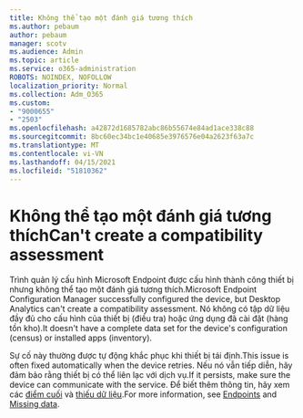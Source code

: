 ```yaml
---
title: Không thể tạo một đánh giá tương thích
ms.author: pebaum
author: pebaum
manager: scotv
ms.audience: Admin
ms.topic: article
ms.service: o365-administration
ROBOTS: NOINDEX, NOFOLLOW
localization_priority: Normal
ms.collection: Adm_O365
ms.custom:
- "9000655"
- "2503"
ms.openlocfilehash: a42872d1685782abc86b55674e84ad1ace338c88
ms.sourcegitcommit: 8bc60ec34bc1e40685e3976576e04a2623f63a7c
ms.translationtype: MT
ms.contentlocale: vi-VN
ms.lasthandoff: 04/15/2021
ms.locfileid: "51810362"
---
```

# <a name="cant-create-a-compatibility-assessment"></a><span data-ttu-id="61ec4-102">Không thể tạo một đánh giá tương thích</span><span class="sxs-lookup"><span data-stu-id="61ec4-102">Can't create a compatibility assessment</span></span>

<span data-ttu-id="61ec4-103">Trình quản lý cấu hình Microsoft Endpoint được cấu hình thành công thiết bị nhưng không thể tạo một đánh giá tương thích.</span><span class="sxs-lookup"><span data-stu-id="61ec4-103">Microsoft Endpoint Configuration Manager successfully configured the device, but Desktop Analytics can't create a compatibility assessment.</span></span> <span data-ttu-id="61ec4-104">Nó không có tập dữ liệu đầy đủ cho cấu hình của thiết bị (điều tra) hoặc ứng dụng đã cài đặt (hàng tồn kho).</span><span class="sxs-lookup"><span data-stu-id="61ec4-104">It doesn't have a complete data set for the device's configuration (census) or installed apps (inventory).</span></span>

<span data-ttu-id="61ec4-105">Sự cố này thường được tự động khắc phục khi thiết bị tái định.</span><span class="sxs-lookup"><span data-stu-id="61ec4-105">This issue is often fixed automatically when the device retries.</span></span> <span data-ttu-id="61ec4-106">Nếu nó vẫn tiếp diễn, hãy đảm bảo rằng thiết bị có thể liên lạc với dịch vụ.</span><span class="sxs-lookup"><span data-stu-id="61ec4-106">If it persists, make sure the device can communicate with the service.</span></span> <span data-ttu-id="61ec4-107">Để biết thêm thông tin, hãy xem các [điểm cuối](https://docs.microsoft.com/configmgr/desktop-analytics/enable-data-sharing#endpoints) và [thiếu dữ liệu](https://docs.microsoft.com/configmgr/desktop-analytics/monitor-connection-health#missing-data).</span><span class="sxs-lookup"><span data-stu-id="61ec4-107">For more information, see [Endpoints](https://docs.microsoft.com/configmgr/desktop-analytics/enable-data-sharing#endpoints) and [Missing data](https://docs.microsoft.com/configmgr/desktop-analytics/monitor-connection-health#missing-data).</span></span>
